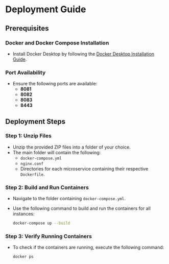 # Deployment Guide

## Prerequisites

### Docker and Docker Compose Installation
- Install Docker Desktop by following the [Docker Desktop Installation Guide](https://docs.docker.com/desktop/).

### Port Availability
- Ensure the following ports are available:
  - **8081**
  - **8082**
  - **8083**
  - **8443**

## Deployment Steps

### Step 1: Unzip Files
- Unzip the provided ZIP files into a folder of your choice.
- The main folder will contain the following:
  - `docker-compose.yml`
  - `nginx.conf`
  - Directories for each microservice containing their respective `Dockerfile`.

### Step 2: Build and Run Containers
- Navigate to the folder containing `docker-compose.yml`.
- Use the following command to build and run the containers for all instances:

  ```bash
  docker-compose up --build
  ```

### Step 3: Verify Running Containers
- To check if the containers are running, execute the following command:

  ```bash
  docker ps
  ```
